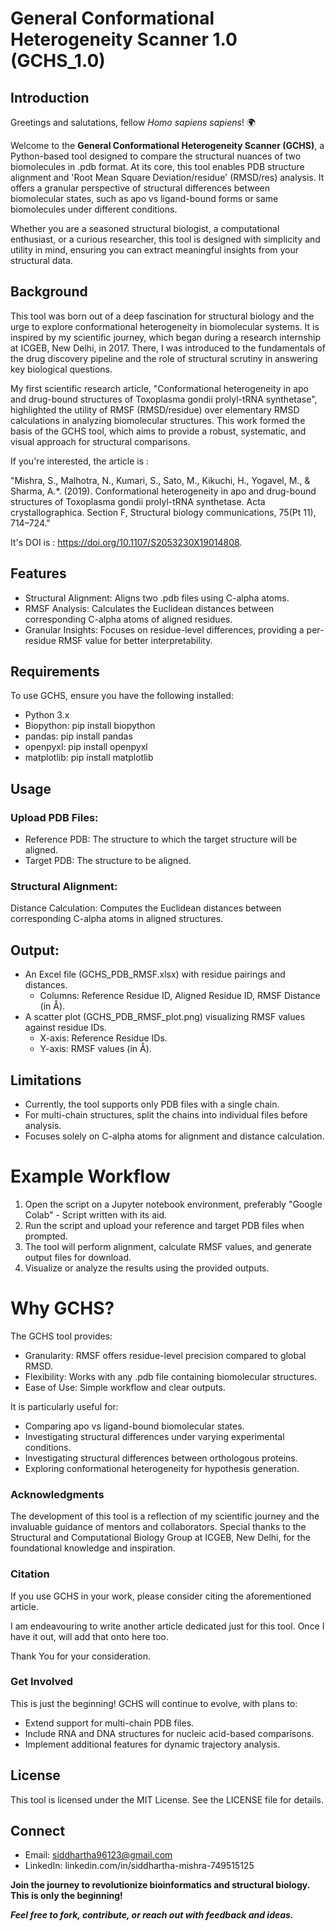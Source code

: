 # General Conformational Heterogeneity Scanner 1.0 (GCHS_1.0)

## Introduction

Greetings and salutations, fellow *Homo sapiens sapiens*! 🌍

Welcome to the **General Conformational Heterogeneity Scanner (GCHS)**, a Python-based tool designed to compare the structural nuances of two biomolecules in .pdb format. At its core, this tool enables PDB structure alignment and 'Root Mean Square Deviation/residue' (RMSD/res) analysis. It offers a granular perspective of structural differences between biomolecular states, such as apo vs ligand-bound forms or same biomolecules under different conditions.

Whether you are a seasoned structural biologist, a computational enthusiast, or a curious researcher, this tool is designed with simplicity and utility in mind, ensuring you can extract meaningful insights from your structural data.

## Background

This tool was born out of a deep fascination for structural biology and the urge to explore conformational heterogeneity in biomolecular systems. It is inspired by my scientific journey, which began during a research internship at ICGEB, New Delhi, in 2017. There, I was introduced to the fundamentals of the drug discovery pipeline and the role of structural scrutiny in answering key biological questions.

My first scientific research article, "Conformational heterogeneity in apo and drug-bound structures of Toxoplasma gondii prolyl-tRNA synthetase", highlighted the utility of RMSF (RMSD/residue) over elementary RMSD calculations in analyzing biomolecular structures. This work formed the basis of the GCHS tool, which aims to provide a robust, systematic, and visual approach for structural comparisons.

If you're interested, the article is :	

"Mishra, S., Malhotra, N., Kumari, S., Sato, M., Kikuchi, H., Yogavel, M., & Sharma, A.*. (2019). Conformational heterogeneity in apo and drug-bound structures of Toxoplasma gondii prolyl-tRNA synthetase. Acta crystallographica. Section F, Structural biology communications, 75(Pt 11), 714–724."

It's DOI is : https://doi.org/10.1107/S2053230X19014808. 

## Features

- Structural Alignment: Aligns two .pdb files using C-alpha atoms.
- RMSF Analysis: Calculates the Euclidean distances between corresponding C-alpha atoms of aligned residues.
- Granular Insights: Focuses on residue-level differences, providing a per-residue RMSF value for better interpretability.

## Requirements

To use GCHS, ensure you have the following installed:

- Python 3.x
- Biopython: pip install biopython
- pandas: pip install pandas
- openpyxl: pip install openpyxl
- matplotlib: pip install matplotlib

## Usage

### Upload PDB Files:

- Reference PDB: The structure to which the target structure will be aligned.
- Target PDB: The structure to be aligned.

### Structural Alignment:

Distance Calculation: Computes the Euclidean distances between corresponding C-alpha atoms in aligned structures.

## Output:

- An Excel file (GCHS_PDB_RMSF.xlsx) with residue pairings and distances.
  - Columns: Reference Residue ID, Aligned Residue ID, RMSF Distance (in Å).
- A scatter plot (GCHS_PDB_RMSF_plot.png) visualizing RMSF values against residue IDs.
  - X-axis: Reference Residue IDs.
  - Y-axis: RMSF values (in Å).

## Limitations

- Currently, the tool supports only PDB files with a single chain.
- For multi-chain structures, split the chains into individual files before analysis.
- Focuses solely on C-alpha atoms for alignment and distance calculation.

# Example Workflow

1. Open the script on a Jupyter notebook environment, preferably "Google Colab" - Script written with its aid.
2. Run the script and upload your reference and target PDB files when prompted.
3. The tool will perform alignment, calculate RMSF values, and generate output files for download.
4. Visualize or analyze the results using the provided outputs.

# Why GCHS?

The GCHS tool provides:

- Granularity: RMSF offers residue-level precision compared to global RMSD.
- Flexibility: Works with any .pdb file containing biomolecular structures.
- Ease of Use: Simple workflow and clear outputs.

It is particularly useful for:

- Comparing apo vs ligand-bound biomolecular states.
- Investigating structural differences under varying experimental conditions.
- Investigating structural differences between orthologous proteins. 
- Exploring conformational heterogeneity for hypothesis generation.

### Acknowledgments

The development of this tool is a reflection of my scientific journey and the invaluable guidance of mentors and collaborators. Special thanks to the Structural and Computational Biology Group at ICGEB, New Delhi, for the foundational knowledge and inspiration.

### Citation

If you use GCHS in your work, please consider citing the aforementioned article.

I am endeavouring to write another article dedicated just for this tool. Once I have it out, will add that onto here too. 

Thank You for your consideration. 

### Get Involved

This is just the beginning! GCHS will continue to evolve, with plans to:

- Extend support for multi-chain PDB files.
- Include RNA and DNA structures for nucleic acid-based comparisons.
- Implement additional features for dynamic trajectory analysis.

## License

This tool is licensed under the MIT License. See the LICENSE file for details.

## Connect

- Email: siddhartha96123@gmail.com
- LinkedIn: linkedin.com/in/siddhartha-mishra-749515125

**Join the journey to revolutionize bioinformatics and structural biology. This is only the beginning!**

***Feel free to fork, contribute, or reach out with feedback and ideas.***  
